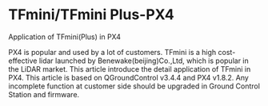 # TFmini/TFmini Plus-PX4
Application of TFmini(Plus) in PX4

PX4 is popular and used by a lot of customers. TFmini is a high cost-effective lidar launched by Benewake(beijing)Co.,Ltd, which is popular in the LiDAR market. This article introduce the detail application of TFmini in PX4. This article is based on QGroundControl v3.4.4 and PX4 v1.8.2. Any incomplete function at customer side should be upgraded in Ground Control Station and firmware.
